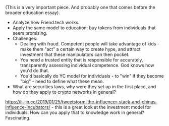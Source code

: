(This is a very important piece. And probably one that comes before the broader education essay).
- Analyze how Friend.tech works.
- Apply the same model to education: buy tokens from individuals that seem promising.
- Challenges:
	- Dealing with fraud. Competent people will take advantage of kids - make them "act" a certain way to create hype, and attract investment that these manipulators can then pocket.
	- You need a trusted entity that is responsible for accurately, transparently assessing individual competence. God knows how you'd do that.
	- You'd basically do YC model for individuals - to "win" if they become "big" - need to define what these mean.
- What are securities laws, why were they set up in the first place, and how do they apply to crypto networks in general?

https://li-jin.co/2019/01/25/tweetstorm-the-influencer-stack-and-chinas-influence-incubators/ - this is a great look at the investment model for individuals. How can you apply that to knowledge work in general? Fascinating.